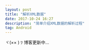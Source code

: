 ```yaml
---
layout: post
title: "解析XML数据"
date: 2017-10-24 16:27
description: "简单介绍XML数据的解析过程"
tag: Android
---
```



ヾ(×× ) ﾂ 博客更新中...
